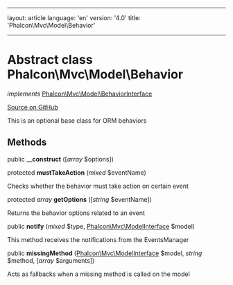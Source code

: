 * * *

layout: article language: 'en' version: '4.0' title: 'Phalcon\Mvc\Model\Behavior'

* * *

# Abstract class **Phalcon\Mvc\Model\Behavior**

*implements* [Phalcon\Mvc\Model\BehaviorInterface](/4.0/en/api/Phalcon_Mvc_Model_BehaviorInterface)

<a href="https://github.com/phalcon/cphalcon/tree/v4.0.0/phalcon/mvc/model/behavior.zep" class="btn btn-default btn-sm">Source on GitHub</a>

This is an optional base class for ORM behaviors

## Methods

public **__construct** ([*array* $options])

protected **mustTakeAction** (*mixed* $eventName)

Checks whether the behavior must take action on certain event

protected *array* **getOptions** ([*string* $eventName])

Returns the behavior options related to an event

public **notify** (*mixed* $type, [Phalcon\Mvc\ModelInterface](/4.0/en/api/Phalcon_Mvc_ModelInterface) $model)

This method receives the notifications from the EventsManager

public **missingMethod** ([Phalcon\Mvc\ModelInterface](/4.0/en/api/Phalcon_Mvc_ModelInterface) $model, *string* $method, [*array* $arguments])

Acts as fallbacks when a missing method is called on the model